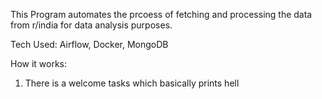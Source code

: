 This Program automates the prcoess of fetching and processing the data from r/india for data analysis purposes.

Tech Used: Airflow, Docker, MongoDB

How it works:
1. There is a welcome tasks which basically prints hell